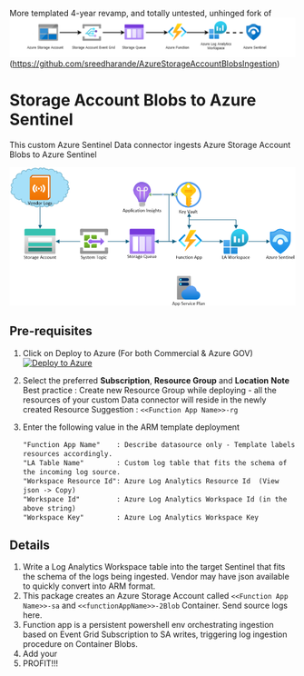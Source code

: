 More templated 4-year revamp, and totally untested, unhinged fork of ![Sreedhar Ande@MSFT project](./images/LogsIngestionFlow.PNG)(https://github.com/sreedharande/AzureStorageAccountBlobsIngestion)

# Storage Account Blobs to Azure Sentinel
This custom Azure Sentinel Data connector ingests Azure Storage Account Blobs to Azure Sentinel

![LogsIngestionFlow](./images/LogsIngestionFlow2.PNG)

## **Pre-requisites**

1. Click on Deploy to Azure (For both Commercial & Azure GOV)
[![Deploy to Azure](https://aka.ms/deploytoazurebutton)](https://portal.azure.com/#create/Microsoft.Template/uri/https%3A%2F%2Fraw.githubusercontent.com%2FMfMpEng%2FAzureStorageAccountBlobsIngestion%2Frefs%2Fheads%2Fmain%2Fazuredeploy.json)

2. Select the preferred **Subscription**, **Resource Group** and **Location**
   **Note**
   Best practice : Create new Resource Group while deploying - all the resources of your custom Data connector will reside in the newly created Resource
   Suggestion    : ```<<Function App Name>>-rg```

3. Enter the following value in the ARM template deployment
	```
	"Function App Name"    : Describe datasource only - Template labels resources accordingly.
	"LA Table Name"        : Custom log table that fits the schema of the incoming log source.
	"Workspace Resource Id": Azure Log Analytics Resource Id​  (View json -> Copy)
	"Workspace Id"         : Azure Log Analytics Workspace Id​ (in the above string)
	"Workspace Key"        : Azure Log Analytics Workspace Key
	```

## Details
1. Write a Log Analytics Workspace table into the target Sentinel that fits the schema of the logs being ingested. Vendor may have json available to quickly convert into ARM format.
2. This package creates an Azure Storage Account called ```<<Function App Name>>-sa``` and ```<<functionAppName>>-2Blob``` Container. Send source logs here.
3. Function app is a persistent powershell env orchestrating ingestion based on Event Grid Subscription to SA writes, triggering log ingestion procedure on Container Blobs.
4. Add your
5. PROFIT!!!